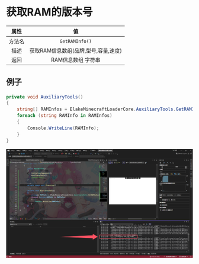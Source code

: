 # 获取RAM的版本号

|  属性  |                  值                  |
| :----: | :----------------------------------: |
| 方法名 |            `GetRAMInfo()`            |
|  描述  | 获取RAM信息数组(品牌,型号,容量,速度) |
|  返回  |          RAM信息数组 字符串          |

## 例子

```C#
private void AuxiliaryTools()
{
    string[] RAMInfos = ElakeMinecraftLoaderCore.AuxiliaryTools.GetRAMInfo();
    foreach (string RAMInfo in RAMInfos)
    {
        Console.WriteLine(RAMInfo);
    }
}
```

![6-1](assets/6-1.png)


